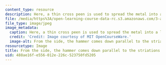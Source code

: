 ```yaml
---
content_type: resource
description: Here, a thin cross peen is used to spread the metal into a leaf shape.
file: /media/https%3A/open-learning-course-data-rc.s3.amazonaws.com/3-a04-modern-blacksmithing-and-physical-metallurgy-fall-2008/488ae16fe556012e226c523750fd5205_095.jpg
file_type: image/jpeg
image_metadata:
  caption: Here, a thin cross peen is used to spread the metal into a leaf shape.
  credit: 'Credit: Image courtesy of MIT OpenCourseWare.'
  image-alt: From the side, the hammer comes down parallel to the striations.
resourcetype: Image
title: From the side, the hammer comes down parallel to the striations
uid: 488ae16f-e556-012e-226c-523750fd5205
---
```


